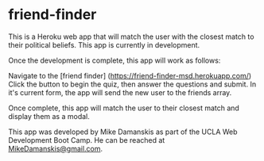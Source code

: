 # friend-finder

This is a Heroku web app that will match the user with the closest match to their political beliefs. This app is currently in development.

Once the development is complete, this app will work as follows:

Navigate to the [friend finder] (https://friend-finder-msd.herokuapp.com/)
Click the button to begin the quiz, then answer the questions and submit.
In it's current form, the app will send the new user to the friends array.

Once complete, this app will match the user to their closest match and display them as a modal.

This app was developed by Mike Damanskis as part of the UCLA Web Development Boot Camp. He can be reached at MikeDamanskis@gmail.com.

